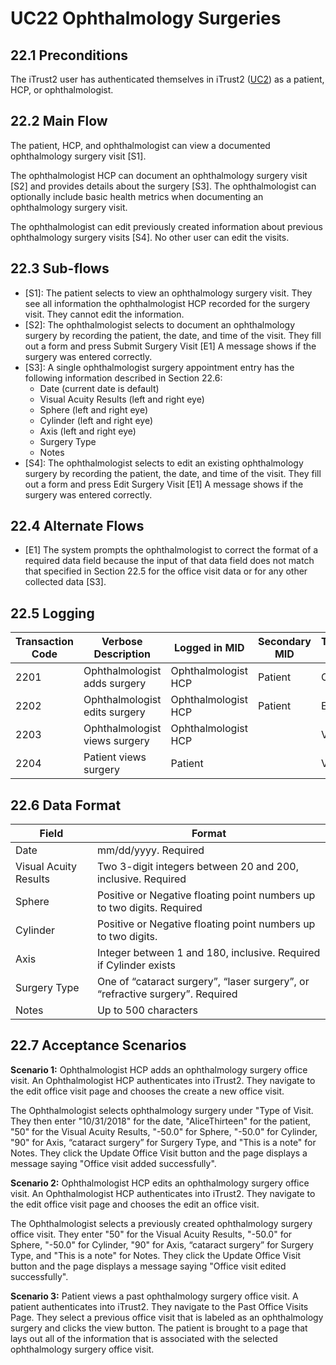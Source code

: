 # UC22 Ophthalmology Surgeries

## 22.1 Preconditions
The iTrust2 user has authenticated themselves in iTrust2 ([UC2](https://github.ncsu.edu/engr-csc326-staff/iTrust2-v1/wiki/uc2)) as a patient, HCP, or ophthalmologist.

## 22.2 Main Flow
The patient, HCP, and ophthalmologist can view a documented ophthalmology surgery visit [S1].

The ophthalmologist HCP can document an ophthalmology surgery visit [S2] and provides details about the surgery [S3]. The ophthalmologist can optionally include basic health metrics when documenting an ophthalmology surgery visit.

The ophthalmologist can edit previously created information about previous ophthalmology surgery visits [S4]. No other user can edit the visits.

## 22.3 Sub-flows
* [S1]: The patient selects to view an ophthalmology surgery visit. They see all information the ophthalmologist HCP recorded for the surgery visit. They cannot edit the information.
* [S2]: The ophthalmologist selects to document an ophthalmology surgery by recording the patient, the date, and time of the visit. They fill out a form and press Submit Surgery Visit [E1] A message shows if the surgery was entered correctly.
* [S3]:  A single ophthalmologist surgery appointment entry has the following information described in Section 22.6:
  * Date (current date is default)
  * Visual Acuity Results (left and right eye)
  * Sphere (left and right eye)
  * Cylinder (left and right eye)
  * Axis (left and right eye)
  * Surgery Type
  * Notes
* [S4]: The ophthalmologist selects to edit an existing ophthalmology surgery by recording the patient, the date, and time of the visit. They fill out a form and press Edit Surgery Visit [E1] A message shows if the surgery was entered correctly.

## 22.4 Alternate Flows
* [E1] The system prompts the ophthalmologist to correct the format of a required data field because the input of that data field does not match that specified in Section 22.5 for the office visit data or for any other collected data [S3].

## 22.5 Logging

| Transaction Code | Verbose Description | Logged in MID | Secondary MID | Transaction Type| Patient Viewable |
| ---------------- | ------------------- | ------------- | ------------- | --------------- | ---------------- |
|2201|Ophthalmologist adds surgery|Ophthalmologist HCP|Patient|Create|Yes|
|2202|Ophthalmologist edits surgery|Ophthalmologist HCP|Patient|Edit|Yes|
|2203|Ophthalmologist views surgery|Ophthalmologist HCP||View|Yes|
|2204|Patient views surgery|Patient||View|Yes|


## 22.6 Data Format

| Field | Format |
| -------- | -------- |
|Date|mm/dd/yyyy. Required|
|Visual Acuity Results|Two 3-digit integers between 20 and 200, inclusive. Required|
|Sphere|Positive or Negative floating point numbers up to two digits. Required|
|Cylinder|Positive or Negative floating point numbers up to two digits.|
|Axis|Integer between 1 and 180, inclusive. Required if Cylinder exists|
|Surgery Type|One of “cataract surgery”, “laser surgery”, or “refractive surgery”. Required|
|Notes|Up to 500 characters|

## 22.7 Acceptance Scenarios
**Scenario 1:** Ophthalmologist HCP adds an ophthalmology surgery office visit. An Ophthalmologist HCP authenticates into iTrust2. They navigate to the edit office visit page and chooses the create a new office visit.

The Ophthalmologist selects ophthalmology surgery under "Type of Visit. They then enter "10/31/2018" for the date, "AliceThirteen" for the patient, "50" for the Visual Acuity Results, "-50.0" for Sphere, "-50.0" for Cylinder, "90" for Axis, “cataract surgery” for Surgery Type, and "This is a note" for Notes. They click the Update Office Visit button and the page displays a message saying "Office visit added successfully".

**Scenario 2:** Ophthalmologist HCP edits an ophthalmology surgery office visit. An Ophthalmologist HCP authenticates into iTrust2. They navigate to the edit office visit page and chooses the edit an office visit.

The Ophthalmologist selects a previously created ophthalmology surgery office visit. They enter "50" for the Visual Acuity Results, "-50.0" for Sphere, "-50.0" for Cylinder, "90" for Axis, “cataract surgery” for Surgery Type, and "This is a note" for Notes. They click the Update Office Visit button and the page displays a message saying "Office visit edited successfully".

**Scenario 3:** Patient views a past ophthalmology surgery office visit. A patient authenticates into iTrust2. They navigate to the Past Office Visits Page. They select a previous office visit that is labeled as an ophthalmology surgery and clicks the view button. The patient is brought to a page that lays out all of the information that is associated with the selected ophthalmology surgery office visit.